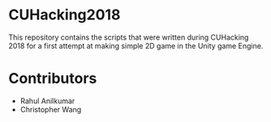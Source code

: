 # CUHacking2018
This repository contains the scripts that were written during CUHacking 2018 for a first attempt at making simple 2D game in the Unity game Engine. 


# Contributors
- Rahul Anilkumar
- Christopher Wang
